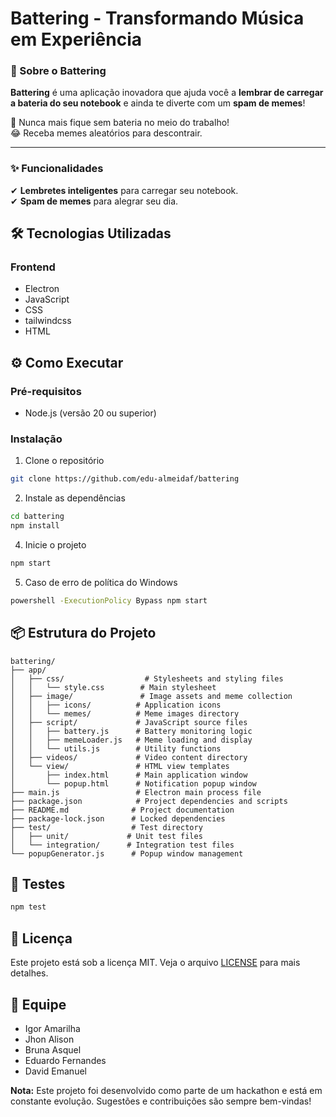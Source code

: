      
# Battering - Transformando Música em Experiência

### 📌 Sobre o **Battering**  

**Battering** é uma aplicação inovadora que ajuda você a **lembrar de carregar a bateria do seu notebook** e ainda te diverte com um **spam de memes**!  

🔋 Nunca mais fique sem bateria no meio do trabalho!  
😂 Receba memes aleatórios para descontrair.  

---  

### ✨ Funcionalidades  
✔ **Lembretes inteligentes** para carregar seu notebook.  
✔ **Spam de memes** para alegrar seu dia.  


## 🛠️ Tecnologias Utilizadas
### Frontend
- Electron
- JavaScript
- CSS
- tailwindcss
- HTML



## ⚙️ Como Executar
### Pré-requisitos
- Node.js (versão 20 ou superior)


### Instalação
1. Clone o repositório
```bash
git clone https://github.com/edu-almeidaf/battering
```

2. Instale as dependências
```bash
cd battering
npm install
```

4. Inicie o projeto
```bash
npm start
```

5. Caso de erro de política do Windows 
```bash
powershell -ExecutionPolicy Bypass npm start
```

## 📦 Estrutura do Projeto
```
battering/
├── app/
│   ├── css/                  # Stylesheets and styling files
│   │   └── style.css        # Main stylesheet
│   ├── image/               # Image assets and meme collection
│   │   ├── icons/          # Application icons
│   │   └── memes/          # Meme images directory
│   ├── script/             # JavaScript source files
│   │   ├── battery.js      # Battery monitoring logic
│   │   ├── memeLoader.js   # Meme loading and display
│   │   └── utils.js        # Utility functions
│   ├── videos/             # Video content directory
│   └── view/               # HTML view templates
│       ├── index.html      # Main application window
│       └── popup.html      # Notification popup window
├── main.js                 # Electron main process file
├── package.json            # Project dependencies and scripts
├── README.md              # Project documentation
├── package-lock.json      # Locked dependencies
├── test/                  # Test directory
│   ├── unit/             # Unit test files
│   └── integration/      # Integration test files
└── popupGenerator.js      # Popup window management

```

## 🧪 Testes
```bash
npm test
```

## 📝 Licença
Este projeto está sob a licença MIT. Veja o arquivo [LICENSE](LICENSE) para mais detalhes.

## 👥 Equipe
- Igor Amarilha 
- Jhon Alison
- Bruna Asquel
- Eduardo Fernandes
- David Emanuel


**Nota:** Este projeto foi desenvolvido como parte de um hackathon e está em constante evolução. Sugestões e contribuições são sempre bem-vindas!

        